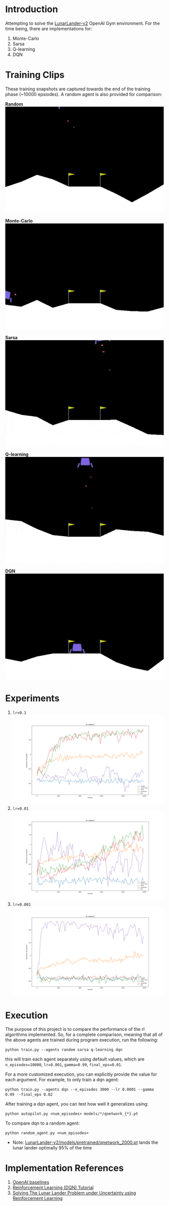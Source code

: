 # Introduction  
Attempting to solve the [LunarLander-v2](https://gym.openai.com/envs/LunarLander-v2/) OpenAI Gym
environment. For the time being, there are implementations for:  
1. Monte-Carlo 
2. Sarsa
3. Q-learning
4. DQN

# Training Clips
These training snapshots are captured towards the end of the training phase (~10000 epsiodes). A random agent is also
provided for comparison:  

**Random**  
![random](data/random.gif)

**Monte-Carlo**  
![monte-carlo](data/monte_carlo.gif)  


**Sarsa**  
![sarsa](data/sarsa.gif)  


**Q-learning**  
![q-learning](data/qlearning.gif)


**DQN**  
![dqn](data/dqn.gif)


# Experiments
1. `lr=0.1`  
![all_agents_lr01](data/all_lr01.png)  
2. `lr=0.01`  
![all_agents_lr001](data/all_lr001.png)  
3. `lr=0.001`  
![all_agents_lr0001](data/all_lr0001.png)



# Execution
The purpose of this project is to compare the performance of the rl algorithms implemented. So, for a 
complete comparison, meaning that all of the above agents are trained during program execution, run the
following:

```
python train.py --agents random sarsa q-learning dqn
```
this will train each agent separately using default values, which are
`n_episodes=10000`, `lr=0.001`, `gamma=0.99`, `final_eps=0.01`.  

For a more customized execution, you can explicitly provide the value for each
argument. For example, to only train a dqn agent:

```
python train.py --agents dqn --n_episodes 3000 --lr 0.0001 --gamma 0.99 --final_eps 0.02
```

After training a dqn agent, you can test how well it generalizes using:
```
python autopilot.py <num_episodes> models/*/qnetwork_{*}.pt
```  
To compare dqn to a random agent:
```
python random_agent.py <num_episodes>
```
- Note: [LunarLander-v2/models/pretrained/qnetwork_2000.pt](models/pretrained/qnetwork_2000.pt) lands the lunar lander optimally 95% of the time


# Implementation References  
1. [OpenAI baselines](https://github.com/openai/baselines)
2. [Reinforcement Learning (DQN) Tutorial](https://pytorch.org/tutorials/intermediate/reinforcement_q_learning.html)
3. [Solving The Lunar Lander Problem under Uncertainty using Reinforcement Learning](https://arxiv.org/abs/2011.11850)
